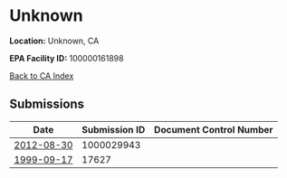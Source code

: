 # Unknown

**Location:** Unknown, CA

**EPA Facility ID:** 100000161898

[Back to CA Index](../../index.md)

## Submissions

| Date | Submission ID | Document Control Number |
|------|--------------|-------------------------|
| [2012-08-30](submissions/1000029943.md) | 1000029943 |  |
| [1999-09-17](submissions/17627.md) | 17627 |  |
